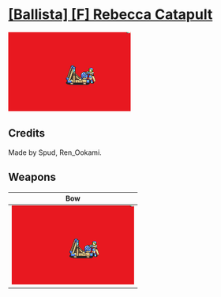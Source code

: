 # [\[Ballista\] \[F\] Rebecca Catapult](./)

<img src="./5.%20Bow%20(Ballista)/Bow_000.png" alt="[Ballista] [F] Rebecca Catapult standing" />

## Credits

Made by Spud, Ren_Ookami.

## Weapons


|Bow |
|  :---: |
| <img alt="Bow animation" src="./5.%20Bow%20(Ballista)/Bow.gif" /> |
